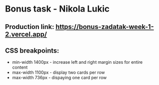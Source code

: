 # Bonus task - Nikola Lukic

## Production link: https://bonus-zadatak-week-1-2.vercel.app/

## CSS breakpoints:
- min-width 1400px - increase left and right margin sizes for entire content
- max-width 1100px - display two cards per row
- max-width 736px - dispaying one card per row
